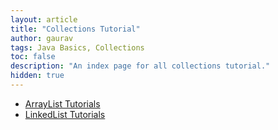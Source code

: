 ```yaml
---
layout: article
title: "Collections Tutorial"
author: gaurav
tags: Java Basics, Collections
toc: false
description: "An index page for all collections tutorial."
hidden: true
---
```


- [ArrayList Tutorials](/arraylist-tutorials/)
- [LinkedList Tutorials](/linkedlist-tutorials/)

